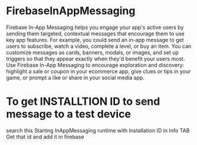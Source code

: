 # FirebaseInAppMessaging
Firebase In-App Messaging helps you engage your app's active users by sending them targeted, contextual messages that encourage them to use key app features. For example, you could send an in-app message to get users to subscribe, watch a video, complete a level, or buy an item. You can customize messages as cards, banners, modals, or images, and set up triggers so that they appear exactly when they'd benefit your users most. Use Firebase In-App Messaging to encourage exploration and discovery: highlight a sale or coupon in your ecommerce app, give clues or tips in your game, or prompt a like or share in your social media app.

# To get INSTALLTION ID to send message to a test device
 search this Starting InAppMessaging runtime with Installation ID in Info TAB <br/>
 Get that id and add it in firebase
